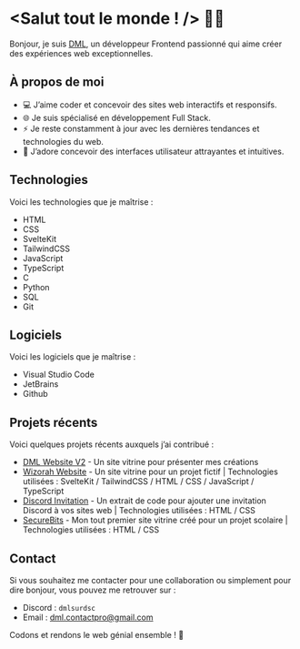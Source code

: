 # <Salut tout le monde ! /> 👋🏼

Bonjour, je suis [DML](https://djamelgaidi.me/), un développeur Frontend passionné qui aime créer des expériences web exceptionnelles.  

## À propos de moi  

- 💻 J’aime coder et concevoir des sites web interactifs et responsifs.  
- 🌐 Je suis spécialisé en développement Full Stack.  
- ⚡️ Je reste constamment à jour avec les dernières tendances et technologies du web.  
- 🎨 J’adore concevoir des interfaces utilisateur attrayantes et intuitives.  

## Technologies  

Voici les technologies que je maîtrise :  

- HTML  
- CSS  
- SvelteKit  
- TailwindCSS
- JavaScript
- TypeScript
- C 
- Python  
- SQL
- Git

## Logiciels  

Voici les logiciels que je maîtrise :  
 
- Visual Studio Code  
- JetBrains
- Github

## Projets récents  

Voici quelques projets récents auxquels j’ai contribué :  

- [DML Website V2](https://github.com/ddgaidi/DML-Portfolio-V2) - Un site vitrine pour présenter mes créations
- [Wizorah Website](https://wizoweb.vercel.app/) - Un site vitrine pour un projet fictif | Technologies utilisées : SvelteKit / TailwindCSS / HTML / CSS / JavaScript / TypeScript  
- [Discord Invitation](https://github.com/DMLSurGithub/Discord-Invitation) - Un extrait de code pour ajouter une invitation Discord à vos sites web | Technologies utilisées : HTML / CSS  
- [SecureBits](https://github.com/DMLSurGithub/SecureBits) - Mon tout premier site vitrine créé pour un projet scolaire | Technologies utilisées : HTML / CSS  

## Contact  

Si vous souhaitez me contacter pour une collaboration ou simplement pour dire bonjour, vous pouvez me retrouver sur :  
- Discord : `dmlsurdsc`  
- Email : dml.contactpro@gmail.com  

Codons et rendons le web génial ensemble ! 🚀
